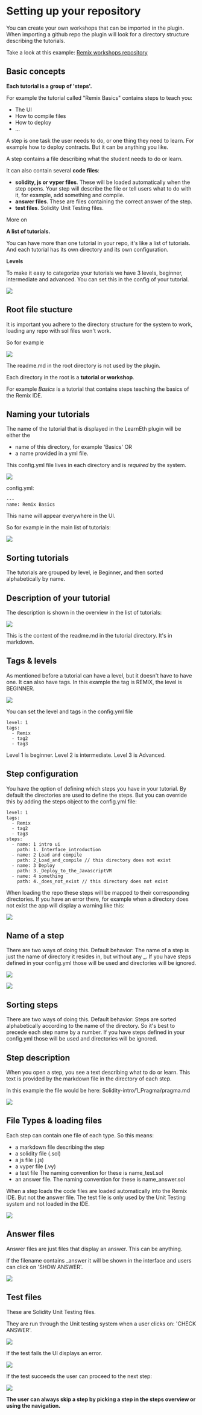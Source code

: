# Setting up your repository

You can create your own workshops that can be imported in the plugin.
When importing a github repo the plugin will look for a directory structure describing the tutorials.

Take a look at this example: 
<a href="https://github.com/ethereum/remix-workshops" target="_blank">Remix workshops repository</a>

## Basic concepts

**Each tutorial is a group of 'steps'.**

For example the tutorial called "Remix Basics" contains steps to teach you:
* The UI
* How to compile files
* How to deploy
* ...

A step is one task the user needs to do, or one thing they need to learn. For example how to deploy contracts.
But it can be anything you like.

A step contains a file describing what the student needs to do or learn. 

It can also contain several **code files**:

* **solidity, js or vyper files**. These will be loaded automatically when the step opens. Your step will describe the file or tell users what to do with it, for example, add something and compile.
* **answer files**. These are files containing the correct answer of the step.
* **test files**. Solidity Unit Testing files.

More on [](#file-types)


**A list of tutorials.**

You can have more than one tutorial in your repo, it's like a list of tutorials. And each tutorial has its own directory and its own configuration.

**Levels**

To make it easy to categorize your tutorials we have 3 levels, beginner, intermediate and advanced. You can set this in the config of your tutorial.

![](assets/levels.png)

## Root file stucture

It is important you adhere to the directory structure for the system to work, loading any repo with sol files won't work.

So for example

![](assets/directories.png)

The readme.md in the root directory is not used by the plugin.

Each directory in the root is a **tutorial or workshop**.

For example *Basics* is a tutorial that contains steps teaching the basics of the Remix IDE.



## Naming your tutorials

The name of the tutorial that is displayed in the LearnEth plugin will be either the 
* name of this directory, for example 'Basics'
OR
* a name provided in a yml file.

This config.yml file lives in each directory and is *required* by the system.

![](assets/singledirectory.png)

config.yml:
``` 
---
name: Remix Basics
```

This name will appear everywhere in the UI. 

So for example in the main list of tutorials:

![](assets/uilistcollapsed.png)

## Sorting tutorials

The tutorials are grouped by level, ie Beginner, and then sorted alphabetically by name.

## Description of your tutorial

The description is shown in the overview in the list of tutorials:

![](assets/description.png)

This is the content of the readme.md in the tutorial directory. It's in markdown.

## Tags & levels

As mentioned before a tutorial can have a level, but it doesn't have to have one.
It can also have tags. In this example the tag is REMIX, the level is BEGINNER.

![](assets/tags.png)

You can set the level and tags in the config.yml file

```
level: 1
tags: 
  - Remix
  - tag2
  - tag3
```

Level 1 is beginner. Level 2 is intermediate. Level 3 is Advanced.


## Step configuration

You have the option of defining which steps you have in your tutorial. By default the directories
are used to define the steps. But you can override this by adding the steps object to the config.yml file:

```
level: 1
tags: 
  - Remix
  - tag2
  - tag3
steps:
  - name: 1 intro ui
    path: 1._Interface_introduction
  - name: 2 Load and compile
    path: 2_Load_and_compile // this directory does not exist
  - name: 3 Deploy
    path: 3._Deploy_to_the_JavascriptVM
  - name: 4 something
    path: 4._does_not_exist // this directory does not exist
```

When loading the repo these steps will be mapped to their corresponding directories. If you have an error there,
for example when a directory does not exist the app will display a warning like this:

![](assets/stepconfigerror.png)

## Name of a step

There are two ways of doing this.
Default behavior: The name of a step is just the name of directory it resides in, but without any _.
If you have steps defined in your config.yml those will be used and directories will be ignored.

![](assets/stepnames.png)

![](assets/steps.png)

## Sorting steps

There are two ways of doing this.
Default behavior: Steps are sorted alphabetically according to the name of the directory. So it's best to precede each step name by a number.
If you have steps defined in your config.yml those will be used and directories will be ignored.
## Step description

When you open a step, you see a text describing what to do or learn.
This text is provided by the markdown file in the directory of each step.

In this example the file would be here: Solidity-intro/1_Pragma/pragma.md

![](assets/stepdescription.png)
## File Types & loading files

Each step can contain one file of each type.
So this means:
- a markdown file describing the step
- a solidity file (.sol)
- a js file (.js)
- a vyper file (.vy)
- a test file The naming convention for these is name_test.sol
- an answer file. The naming convention for these is name_answer.sol

When a step loads the code files are loaded automatically into the Remix IDE. But not the answer file.
The test file is only used by the Unit Testing system and not loaded in the IDE.

![](assets/stepfiles.png)

## Answer files

Answer files are just files that display an answer. This can be anything. 

If the filename contains _answer it will be shown in the interface and users can click on 'SHOW ANSWER'.

![](assets/showanswer.png)

## Test files

These are Solidity Unit Testing files.

They are run through the Unit testing system when a user clicks on: 'CHECK ANSWER'.

![](assets/checkanswer.png)

If the test fails the UI displays an error.

![](assets/errors.png)

If the test succeeds the user can proceed to the next step:

![](assets/correct.png)

**The user can always skip a step by picking a step in the steps overview or using the navigation.**


